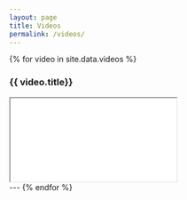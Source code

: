 ```yaml
---
layout: page
title: Videos
permalink: /videos/
---
```


{% for video in site.data.videos %}
### {{ video.title}}

<div class="ratio ratio-16x9">
  <iframe src="{{ video.url }}" allowfullscreen></iframe>
</div>
---
{% endfor %}
